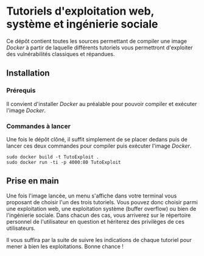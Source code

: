 # Tutoriels d'exploitation web, système et ingénierie sociale

Ce dépôt contient toutes les sources permettant de compiler une image *Docker* à partir de laquelle différents tutoriels vous permettront d'exploiter des vulnérabilités classiques et répandues.


## Installation

### Prérequis

Il convient d'installer *Docker* au préalable pour pouvoir compiler et exécuter l'image *Docker*.

### Commandes à lancer

Une fois le dépôt clôné, il suffit simplement de se placer dedans puis de lancer ces deux commandes pour compiler puis exécuter l'image *Docker*.
```
sudo docker build -t TutoExploit .
sudo docker run -ti -p 4000:80 TutoExploit
```

## Prise en main

Une fois l'image lancée, un menu s'affiche dans votre terminal vous proposant de choisir l'un des trois tutoriels. Vous pouvez donc choisir parmi une exploitation web, une exploitation système (buffer overflow) ou bien de l'ingénierie sociale. Dans chacun des cas, vous arriverez sur le répertoire personnel de l'utilisateur en question et hériterez des privilèges de ces utilisateurs. 

Il vous suffira par la suite de suivre les indications de chaque tutoriel pour mener à bien les exploitations. Bonne chance !